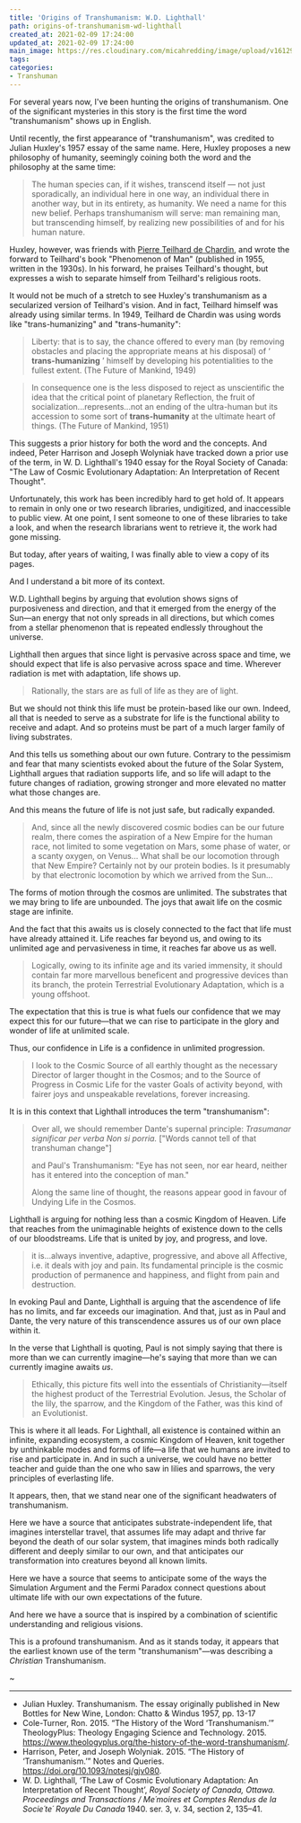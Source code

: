 ```yaml
---
title: 'Origins of Transhumanism: W.D. Lighthall' 
path: origins-of-transhumanism-wd-lighthall 
created_at: 2021-02-09 17:24:00
updated_at: 2021-02-09 17:24:00
main_image: https://res.cloudinary.com/micahredding/image/upload/v1612920859/48792411147_bd2a8265d2_k_u85pbu.jpg
tags:
categories:
- Transhuman
---
```



For several years now, I've been hunting the origins of transhumanism. One of the significant mysteries in this story is the first time the word "transhumanism" shows up in English.

Until recently, the first appearance of "transhumanism", was credited to Julian Huxley's 1957 essay of the same name. Here, Huxley proposes a new philosophy of humanity, seemingly coining both the word and the philosophy at the same time:

> The human species can, if it wishes, transcend itself — not just sporadically, an individual here in one way, an individual there in another way, but in its entirety, as humanity. We need a name for this new belief. Perhaps transhumanism will serve: man remaining man, but transcending himself, by realizing new possibilities of and for his human nature.

Huxley, however, was friends with [Pierre Teilhard de Chardin](https://www.vice.com/en/article/nz7z7q/the-priest-who-believed-in-god-and-the-singularity-pierre-teilhard-de-chardin), and wrote the forward to Teilhard's book "Phenomenon of Man" (published in 1955, written in the 1930s). In his forward, he praises Teilhard's thought, but expresses a wish to separate himself from Teilhard's religious roots. 

It would not be much of a stretch to see Huxley's transhumanism as a secularized version of Teilhard's vision. And in fact, Teilhard himself was already using similar terms. In 1949, Teilhard de Chardin was using words like "trans-humanizing" and "trans-humanity":

> Liberty: that is to say, the chance offered to every man (by removing obstacles and placing the appropriate means at his disposal) of ‘ **trans-humanizing** ’ himself by developing his potentialities to the fullest extent. (The Future of Mankind, 1949)

> In consequence one is the less disposed to reject as unscientific the idea that the critical point of planetary Reflection, the fruit of socialization...represents...not an ending of the ultra-human but its accession to some sort of **trans-humanity** at the ultimate heart of things. (The Future of Mankind, 1951)

This suggests a prior history for both the word and the concepts. And indeed, Peter Harrison and Joseph Wolyniak have tracked down a prior use of the term, in W. D. Lighthall's 1940 essay for the Royal Society of Canada: "The Law of Cosmic Evolutionary Adaptation: An Interpretation of Recent Thought". 

Unfortunately, this work has been incredibly hard to get hold of. It appears to remain in only one or two research libraries, undigitized, and inaccessible to public view. At one point, I sent someone to one of these libraries to take a look, and when the research librarians went to retrieve it, the work had gone missing.

But today, after years of waiting, I was finally able to view a copy of its pages.

And I understand a bit more of its context.

W.D. Lighthall begins by arguing that evolution shows signs of purposiveness and direction, and that it emerged from the energy of the Sun—an energy that not only spreads in all directions, but which comes from a stellar phenomenon that is repeated endlessly throughout the universe.

Lighthall then argues that since light is pervasive across space and time, we should expect that life is also pervasive across space and time. Wherever radiation is met with adaptation, life shows up.

> Rationally, the stars are as full of life as they are of light.

But we should not think this life must be protein-based like our own. Indeed, all that is needed to serve as a substrate for life is the functional ability to receive and adapt. And so proteins must be part of a much larger family of living substrates.

And this tells us something about our own future. Contrary to the pessimism and fear that many scientists evoked about the future of the Solar System, Lighthall argues that radiation supports life, and so life will adapt to the future changes of radiation, growing stronger and more elevated no matter what those changes are.

And this means the future of life is not just safe, but radically expanded.

> And, since all the newly discovered cosmic bodies can be our future realm, there comes the aspiration of a New Empire for the human race, not limited to some vegetation on Mars, some phase of water, or a scanty oxygen, on Venus...
> What shall be our locomotion through that New Empire? Certainly not by our protein bodies. Is it presumably by that electronic locomotion by which we arrived from the Sun...

The forms of motion through the cosmos are unlimited. The substrates that we may bring to life are unbounded. The joys that await life on the cosmic stage are infinite. 

And the fact that this awaits us is closely connected to the fact that life must have already attained it. Life reaches far beyond us, and owing to its unlimited age and pervasiveness in time, it reaches far above us as well.

> Logically, owing to its infinite age and its varied immensity, it should contain far more marvellous beneficent and progressive devices than its branch, the protein Terrestrial Evolutionary Adaptation, which is a young offshoot.

The expectation that this is true is what fuels our confidence that we may expect this for our future—that we can rise to participate in the glory and wonder of life at unlimited scale.

Thus, our confidence in Life is a confidence in unlimited progression.

> I look to the Cosmic Source of all earthly thought as the necessary Director of larger thought in the Cosmos; and to the Source of Progress in Cosmic Life for the vaster Goals of activity beyond, with fairer joys and unspeakable revelations, forever increasing.

It is in this context that Lighthall introduces the term "transhumanism":

> Over all, we should remember Dante's supernal principle: 
> *Trasumanar significar per verba Non si porria.* 
> ["Words cannot tell of that transhuman change"]
> 
> and Paul's Transhumanism: "Eye has not seen, nor ear heard, neither has it entered into the conception of man."
> 
> Along the same line of thought, the reasons appear good in favour of Undying Life in the Cosmos. 

Lighthall is arguing for nothing less than a cosmic Kingdom of Heaven. Life that reaches from the unimaginable heights of existence down to the cells of our bloodstreams. Life that is united by joy, and progress, and love.

> it is...always inventive, adaptive, progressive, and above all Affective, i.e. it deals with joy and pain. Its fundamental principle is the cosmic production of permanence and happiness, and flight from pain and destruction.

In evoking Paul and Dante, Lighthall is arguing that the ascendence of life has no limits, and far exceeds our imagination. And that, just as in Paul and Dante, the very nature of this transcendence assures us of our own place within it. 

In the verse that Lighthall is quoting, Paul is not simply saying that there is more than we can currently imagine—he's saying that more than we can currently imagine awaits *us*.

> Ethically, this picture fits well into the essentials of Christianity—itself the highest product of the Terrestrial Evolution. Jesus, the Scholar of the lily, the sparrow, and the Kingdom of the Father, was this kind of an Evolutionist.

This is where it all leads. For Lighthall, all existence is contained within an infinite, expanding ecosystem, a cosmic Kingdom of Heaven, knit together by unthinkable modes and forms of life—a life that we humans are invited to rise and participate in. And in such a universe, we could have no better teacher and guide than the one who saw in lilies and sparrows, the very principles of everlasting life.

It appears, then, that we stand near one of the significant headwaters of transhumanism. 

Here we have a source that anticipates substrate-independent life, that imagines interstellar travel, that assumes life may adapt and thrive far beyond the death of our solar system, that imagines minds both radically different and deeply similar to our own, and that anticipates our transformation into creatures beyond all known limits. 

Here we have a source that seems to anticipate some of the ways the Simulation Argument and the Fermi Paradox connect questions about ultimate life with our own expectations of the future. 

And here we have a source that is inspired by a combination of scientific understanding and religious visions. 

This is a profound transhumanism. And as it stands today, it appears that the earliest known use of the term "transhumanism"—was describing a *Christian* Transhumanism.

~

---

- Julian Huxley. Transhumanism. The essay originally published in New Bottles for New Wine, London: Chatto & Windus 1957, pp. 13-17
- Cole-Turner, Ron. 2015. “The History of the Word ‘Transhumanism.’” TheologyPlus: Theology Engaging Science and Technology. 2015. https://www.theologyplus.org/the-history-of-the-word-transhumanism/.
- Harrison, Peter, and Joseph Wolyniak. 2015. “The History of ‘Transhumanism.’” Notes and Queries. https://doi.org/10.1093/notesj/gjv080.
- W. D. Lighthall, ‘The Law of Cosmic Evolutionary Adaptation: An Interpretation of Recent Thought’, *Royal Society of Canada, Ottawa. Proceedings and Transactions / Me´moires et Comptes Rendus de la Socie´te´ Royale Du Canada* 1940. ser. 3, v. 34, section 2, 135–41.